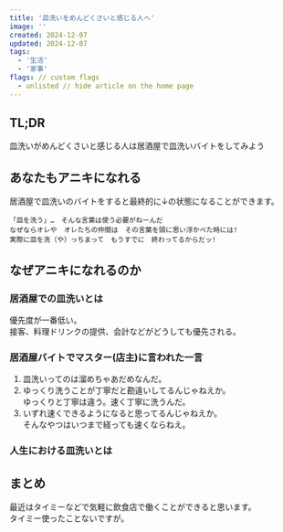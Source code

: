 ```yaml
---
title: '皿洗いをめんどくさいと感じる人へ'
image: ''
created: 2024-12-07
updated: 2024-12-07
tags:
  - '生活'
  - '家事'
flags: // custom flags
  - unlisted // hide article on the home page
---
```


## TL;DR  

皿洗いがめんどくさいと感じる人は居酒屋で皿洗いバイトをしてみよう  

## あなたもアニキになれる  

居酒屋で皿洗いのバイトをすると最終的に↓の状態になることができます。  

```  
「皿を洗う」…　そんな言葉は使う必要がねーんだ  
なぜならオレや　オレたちの仲間は　その言葉を頭に思い浮かべた時には!  
実際に皿を洗（や）っちまって　もうすでに　終わってるからだッ!  
```  

## なぜアニキになれるのか  

### 居酒屋での皿洗いとは  

優先度が一番低い。  
接客、料理ドリンクの提供、会計などがどうしても優先される。  

### 居酒屋バイトでマスター(店主)に言われた一言  

1. 皿洗いってのは溜めちゃあだめなんだ。  
2. ゆっくり洗うことが丁寧だと勘違いしてるんじゃねえか。  
  ゆっくりと丁寧は違う。速く丁寧に洗うんだ。  
3. いずれ速くできるようになると思ってるんじゃねえか。  
  そんなやつはいつまで経っても速くならねえ。  

### 人生における皿洗いとは  

## まとめ  

最近はタイミーなどで気軽に飲食店で働くことができると思います。  
タイミー使ったことないですが。  
